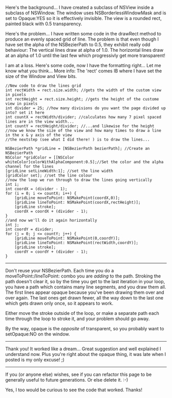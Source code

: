 

Here's the background...
I have created a subclass of NSView inside a subclass of NSWindow.
The window uses NSBorderlessWindowMask and is set to Opaque:YES so it is effectively invisible.
The view is a rounded rect, painted black with 0.5 transparency.

Here's the problem...
I have written some code in the drawRect method to produce an evenly spaced grid of line.
The problem is that even though I have set the alpha of the NSBezierPath to 0.5, they exhibit really odd behaviour:
The vertical lines draw at alpha of 1.0. 
The horizontal lines draw at an alpha of 1.0 until the last few which progressivly get more transparent!

I am at a loss. 
Here's some code, now I have the formatting right... Let me know what you think...
More info: The 'rect' comes IB where I have set the size of the Window and View bits.

    
	//New code to draw the lines grid
	int rectWidth = rect.size.width; //gets the width of the custom view in pixels
	int rectHeight = rect.size.height; //gets the height of the custome view in pixels
	int divider = 25; //how many divisions do you want the page divided up into? set it here
	int countX = rectWidth/divider; //calculates how many 7 pixel spaced lines are in the view width...
	int countY = rectHeight/divider; //...and likewise for the height
	//now we know the size of the view and how many times to draw a line in the x & y axis of the view
	//the nextstep (see what I did there! ) is to draw the lines...
	
	NSBezierPath *gridLine = [NSBezierPath bezierPath]; //Create an NSBezierPath
	NSColor *gridColor = [[NSColor whiteColor]colorWithAlphaComponent:0.5];//Set the color and the alpha channel for the lines
	[gridLine setLineWidth:1]; //set the line width
	[gridColor set]; //set the line colour
	//now the loop we run through to draw the lines going vertically
	int i;
	int coordX = (divider - 1);
	for (i = 0; i <= countX; i++) {
		[gridLine moveToPoint: NSMakePoint(coordX,0)];
		[gridLine lineToPoint: NSMakePoint(coordX,rectHeight)];
		[gridLine stroke];
		coordX = coordX + (divider - 1);
	}
	//and now we'll do it again horizontally
	int j;
	int coordY = divider;
	for (j = 0; j <= countY; j++) {
		[gridLine moveToPoint: NSMakePoint(0,coordY)];
		[gridLine lineToPoint: NSMakePoint(rectWidth,coordY)];
		[gridLine stroke];
		coordY = coordY + (divider - 1);
	}


----
Don't reuse your NSBezierPath. Each time you do a moveToPoint:/lineToPoint: combo you are *adding* to the path. Stroking the path doesn't clear it, so by the time you get to the last iteration in your loop, you have a path which contains many line segments, and you draw them all. The first lines appear opaque because you've been drawing them over and over again. The last ones get drawn fewer, all the way down to the last one which gets drawn only once, so it appears to work.

Either move the stroke outside of the loop, or make a separate path each time through the loop to stroke it, and your problem should go away.

By the way, opaque is the *opposite* of transparent, so you probably want to setOpaque:NO on the window.

----
Thank you! It worked like a dream...
Great suggestion and well explained I understand now. Plus you're right about the opaque thing, it was late when I posted is my only excuse! ;)

----
If you (or anyone else) wishes, see if you can refactor this page to be generally useful to future generations. Or else delete it. :-)

Yes, I too would be curious to see the code that worked. Thanks!
